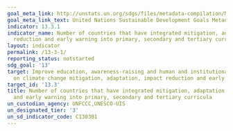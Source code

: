 ```yaml
---
goal_meta_link: http://unstats.un.org/sdgs/files/metadata-compilation/Metadata-Goal-13.pdf
goal_meta_link_text: United Nations Sustainable Development Goals Metadata (pdf 759kB)
indicator: 13.3.1
indicator_name: Number of countries that have integrated mitigation, adaptation, impact
  reduction and early warning into primary, secondary and tertiary curricula
layout: indicator
permalink: /13-3-1/
reporting_status: notstarted
sdg_goal: '13'
target: Improve education, awareness-raising and human and institutional capacity
  on climate change mitigation, adaptation, impact reduction and early warning
target_id: '13.3'
title: Number of countries that have integrated mitigation, adaptation, impact reduction
  and early warning into primary, secondary and tertiary curricula
un_custodian_agency: UNFCCC,UNESCO-UIS
un_designated_tier: '3'
un_sd_indicator_code: C130301
---
```

